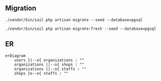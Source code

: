 ## Migration

```
./vendor/bin/sail php artisan migrate --seed --database=pgsql
```

```
./vendor/bin/sail php artisan migrate:fresh --seed --database=pgsql
```

## ER

```mermaid
erDiagram
    users }|--o{ organizations : ""
    organizations ||--o{ shops : ""
    organizations ||--o{ staffs : ""
    shops }o--o{ staffs : ""
```
